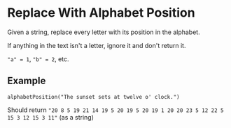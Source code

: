 # Replace With Alphabet Position

<p>Given a string, replace every letter with its position in the alphabet.</p>
<p>If anything in the text isn't a letter, ignore it and don't return it.</p>
<p><code>"a" = 1</code>, <code>"b" = 2</code>, etc.</p>
<h2 id="example">Example</h2>
<pre><code class="language-javascript"><span class="cm-variable">alphabetPosition</span>(<span class="cm-string">"The sunset sets at twelve o' clock."</span>)
</code></pre>
<p>Should return <code>"20 8 5 19 21 14 19 5 20 19 5 20 19 1 20 20 23 5 12 22 5 15 3 12 15 3 11"</code> (as a string)</p>
</div>
